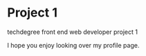 # Project 1
techdegree front end web developer project 1

I hope you enjoy looking over my profile page.
